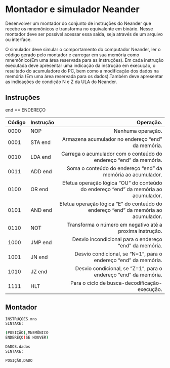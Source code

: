 # Montador e simulador Neander
Desenvolver um montador do conjunto de instruções do Neander que recebe os mnemônicos e transforma no equivalente em binário. Nesse montador deve ser possível acessar essa saída, seja através de um arquivo ou interface.

O  simulador  deve  simular  o  comportamento  do  computador  Neander,  ler  o código  gerado  pelo  montador  e  carregar  em  sua  memória como  mnemônico(Em  uma área  reservada  para  as  instruções). Em  cada  instrução  executada  deve  apresentar  uma indicação  da  instrução  em  execução,  o  resultado  do  acumuladore  do  PC,  bem  como  a modificação dos dados na memória (Em uma área reservada para os dados).Também deve apresentar as indicações de condição N e Z da ULA do Neander.

## Instruções 
end == ENDEREÇO


Código|Instrução|Operação.
------|---------|-----------:
0000 	|NOP 	    | Nenhuma operação.
0001 	|STA end | Armazena acumulador no endereço “end” da memória.
0010 	|LDA end | Carrega o acumulador com o conteúdo do endereço “end” da memória.
0011 	|ADD end | Soma o conteúdo do endereço “end” da memória ao acumulador.
0100 	|OR  end | Efetua operação lógica “OU” do conteúdo do endereço “end” da memória ao acumulador.
0101 	|AND end | Efetua operação lógica “E” do conteúdo do endereço “end” da memória ao acumulador.
0110 	|NOT 	   | Transforma o número em negativo até a proxima instrução.
1000 	|JMP end | Desvio incondicional para o endereço “end” da memória.
1001 	|JN  end | Desvio condicional, se “N=1”, para o endereço “end” da memória.
1010 	|JZ  end | Desvio condicional, se “Z=1”, para o endereço “end” da memória.
1111 	|HLT     | Para o ciclo de busca-decodificação-execução.

## Montador 
```sh
INSTRUÇÕES.mns
SINTAXE:

(POSIÇÃO),MNEMÔNICO 
ENDEREÇO(SE HOUVER)

```
```sh
DADOS.dados
SINTAXE:

POSIÇÃO,DADO
```
